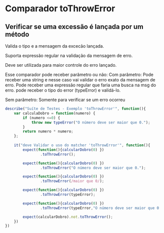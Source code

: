 # Comparador toThrowError
## Verificar se uma excessão é lançada por um método

Valida o tipo e a mensagem da excecão lançada.

Suporta expressão regular na validação da mensagem de erro.

Deve ser utilizada para maior controle do erro lançado.

Esse comparador pode receber parâmetro ou não:
Com parâmetro:
Pode receber uma string e nesse caso vai validar o erro exato da mensagem de erro.
Pode receber uma expressão regular que faria uma busca na msg do erro.
pode receber o tipo do error (typeError) e validá-lo.

Sem parâmetro:
Somente para verificar se um erro ocorreu

```js
describe("Suíte de Testes - Exemplo 'toThrowError'", function(){
    var calculaDobro = function(numero) {
        if (numero <=0) {
            throw new typeError("O número deve ser maior que 0.");
        }
        return numero * numero;
    };
    
    it("deve Validar o uso do matcher 'toThrowError'", function(){
        expect(function(){calcularDobro(0) })
                .toThrowError();

        expect(function(){calcularDobro(0) })
                .toThrowError("O número deve ser maior que 0.");

        expect(function(){calcularDobro(0) })
                .toThrowError(/maior que 0/);

        expect(function(){calcularDobro(0) })
                .toThrowError(typeError);

        expect(function(){calcularDobro(0) })
                .toThrowError(typeError,"O número deve ser maior que 0.); 

        expect(calcularDobro).not.toThrowError();     
    })
})
```


